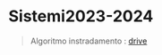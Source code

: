 # Sistemi2023-2024
> Algoritmo instradamento : [drive](https://docs.google.com/spreadsheets/d/1JCAr4fncb722gmOeujZecpV79em8t1qYIcg6wrcwwzI/edit?usp=sharing)
